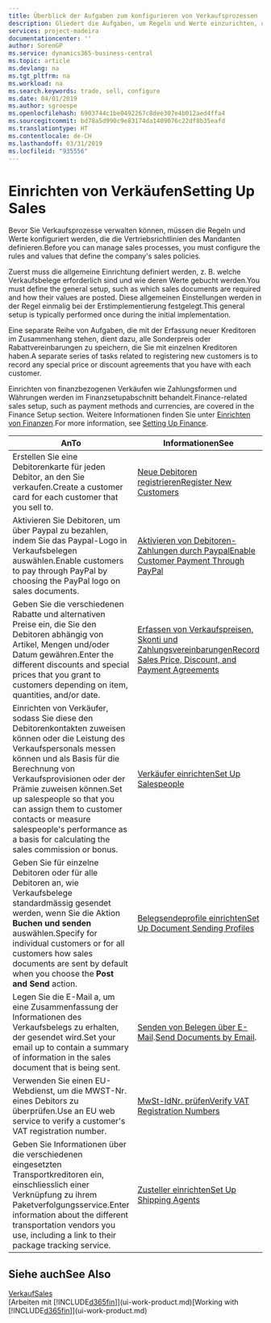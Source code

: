```yaml
---
title: Überblick der Aufgaben zum konfigurieren von Verkaufsprozessen | Microsoft Docs
description: Gliedert die Aufgaben, um Regeln und Werte einzurichten, um Ihre Vertriebsrichtlinien und Arbeitsgänge zu definieren.
services: project-madeira
documentationcenter: ''
author: SorenGP
ms.service: dynamics365-business-central
ms.topic: article
ms.devlang: na
ms.tgt_pltfrm: na
ms.workload: na
ms.search.keywords: trade, sell, configure
ms.date: 04/01/2019
ms.author: sgroespe
ms.openlocfilehash: 6903744c1be0492267c8dee307e4b012aed4ffa4
ms.sourcegitcommit: bd78a5d990c9e83174da1409076c22df8b35eafd
ms.translationtype: HT
ms.contentlocale: de-CH
ms.lasthandoff: 03/31/2019
ms.locfileid: "935556"
---
```

# <a name="setting-up-sales"></a><span data-ttu-id="fcea5-103">Einrichten von Verkäufen</span><span class="sxs-lookup"><span data-stu-id="fcea5-103">Setting Up Sales</span></span>
<span data-ttu-id="fcea5-104">Bevor Sie Verkaufsprozesse verwalten können, müssen die Regeln und Werte konfiguriert werden, die die Vertriebsrichtlinien des Mandanten definieren.</span><span class="sxs-lookup"><span data-stu-id="fcea5-104">Before you can manage sales processes, you must configure the rules and values that define the company's sales policies.</span></span>

<span data-ttu-id="fcea5-105">Zuerst muss die allgemeine Einrichtung definiert werden, z. B. welche Verkaufsbelege erforderlich sind und wie deren Werte gebucht werden.</span><span class="sxs-lookup"><span data-stu-id="fcea5-105">You must define the general setup, such as which sales documents are required and how their values are posted.</span></span> <span data-ttu-id="fcea5-106">Diese allgemeinen Einstellungen werden in der Regel einmalig bei der Erstimplementierung festgelegt.</span><span class="sxs-lookup"><span data-stu-id="fcea5-106">This general setup is typically performed once during the initial implementation.</span></span>

<span data-ttu-id="fcea5-107">Eine separate Reihe von Aufgaben, die mit der Erfassung neuer Kreditoren im Zusammenhang stehen, dient dazu, alle Sonderpreis oder Rabattvereinbarungen zu speichern, die Sie mit einzelnen Kreditoren haben.</span><span class="sxs-lookup"><span data-stu-id="fcea5-107">A separate series of tasks related to registering new customers is to record any special price or discount agreements that you have with each customer.</span></span>

<span data-ttu-id="fcea5-108">Einrichten von finanzbezogenen Verkäufen wie Zahlungsformen und Währungen werden im Finanzsetupabschnitt behandelt.</span><span class="sxs-lookup"><span data-stu-id="fcea5-108">Finance-related sales setup, such as payment methods and currencies, are covered in the Finance Setup section.</span></span> <span data-ttu-id="fcea5-109">Weitere Informationen finden Sie unter [Einrichten von Finanzen](finance-setup-finance.md).</span><span class="sxs-lookup"><span data-stu-id="fcea5-109">For more information, see [Setting Up Finance](finance-setup-finance.md).</span></span>

| <span data-ttu-id="fcea5-110">An</span><span class="sxs-lookup"><span data-stu-id="fcea5-110">To</span></span> | <span data-ttu-id="fcea5-111">Informationen</span><span class="sxs-lookup"><span data-stu-id="fcea5-111">See</span></span> |
| --- | --- |
| <span data-ttu-id="fcea5-112">Erstellen Sie eine Debitorenkarte für jeden Debitor, an den Sie verkaufen.</span><span class="sxs-lookup"><span data-stu-id="fcea5-112">Create a customer card for each customer that you sell to.</span></span> |[<span data-ttu-id="fcea5-113">Neue Debitoren registrieren</span><span class="sxs-lookup"><span data-stu-id="fcea5-113">Register New Customers</span></span>](sales-how-register-new-customers.md) |
| <span data-ttu-id="fcea5-114">Aktivieren Sie Debitoren, um über Paypal zu bezahlen, indem Sie das Paypal-Logo in Verkaufsbelegen auswählen.</span><span class="sxs-lookup"><span data-stu-id="fcea5-114">Enable customers to pay through PayPal by choosing the PayPal logo on sales documents.</span></span> |[<span data-ttu-id="fcea5-115">Aktivieren von Debitoren-Zahlungen durch Paypal</span><span class="sxs-lookup"><span data-stu-id="fcea5-115">Enable Customer Payment Through PayPal</span></span>](sales-how-enable-payment-service-extensions.md) |
| <span data-ttu-id="fcea5-116">Geben Sie die verschiedenen Rabatte und alternativen Preise ein, die Sie den Debitoren abhängig von Artikel, Mengen und/oder Datum gewähren.</span><span class="sxs-lookup"><span data-stu-id="fcea5-116">Enter the different discounts and special prices that you grant to customers depending on item, quantities, and/or date.</span></span> |[<span data-ttu-id="fcea5-117">Erfassen von Verkaufspreisen, Skonti und Zahlungsvereinbarungen</span><span class="sxs-lookup"><span data-stu-id="fcea5-117">Record Sales Price, Discount, and Payment Agreements</span></span>](sales-how-record-sales-price-discount-payment-agreements.md) |
| <span data-ttu-id="fcea5-118">Einrichten von Verkäufer, sodass Sie diese den Debitorenkontakten zuweisen können oder die Leistung des Verkaufspersonals messen können und als Basis für die Berechnung von Verkaufsprovisionen oder der Prämie zuweisen können.</span><span class="sxs-lookup"><span data-stu-id="fcea5-118">Set up salespeople so that you can assign them to customer contacts or measure salespeople's performance as a basis for calculating the sales commission or bonus.</span></span> |[<span data-ttu-id="fcea5-119">Verkäufer einrichten</span><span class="sxs-lookup"><span data-stu-id="fcea5-119">Set Up Salespeople</span></span>](sales-how-setup-salespeople.md) |
| <span data-ttu-id="fcea5-120">Geben Sie für einzelne Debitoren oder für alle Debitoren an, wie Verkaufsbelege standardmässig gesendet werden, wenn Sie die Aktion **Buchen und senden** auswählen.</span><span class="sxs-lookup"><span data-stu-id="fcea5-120">Specify for individual customers or for all customers how sales documents are sent by default when you choose the **Post and Send** action.</span></span> |[<span data-ttu-id="fcea5-121">Belegsendeprofile einrichten</span><span class="sxs-lookup"><span data-stu-id="fcea5-121">Set Up Document Sending Profiles</span></span>](sales-how-setup-document-send-profiles.md) |
| <span data-ttu-id="fcea5-122">Legen Sie die E-Mail a, um eine Zusammenfassung der Informationen des Verkaufsbelegs zu erhalten, der gesendet wird.</span><span class="sxs-lookup"><span data-stu-id="fcea5-122">Set your email up to contain a summary of information in the sales document that is being sent.</span></span> |<span data-ttu-id="fcea5-123">[Senden von Belegen über E-Mail](ui-how-send-documents-email.md).</span><span class="sxs-lookup"><span data-stu-id="fcea5-123">[Send Documents by Email](ui-how-send-documents-email.md).</span></span> |
|<span data-ttu-id="fcea5-124">Verwenden Sie einen EU-Webdienst, um die MWST-Nr. eines Debitors zu überprüfen.</span><span class="sxs-lookup"><span data-stu-id="fcea5-124">Use an EU web service to verify a customer's VAT registration number.</span></span>|[<span data-ttu-id="fcea5-125">MwSt-IdNr. prüfen</span><span class="sxs-lookup"><span data-stu-id="fcea5-125">Verify VAT Registration Numbers</span></span>](finance-setup-vat.md)|
|<span data-ttu-id="fcea5-126">Geben Sie Informationen über die verschiedenen eingesetzten Transportkreditoren ein, einschliesslich einer Verknüpfung zu ihrem Paketverfolgungsservice.</span><span class="sxs-lookup"><span data-stu-id="fcea5-126">Enter information about the different transportation vendors you use, including a link to their package tracking service.</span></span>|[<span data-ttu-id="fcea5-127">Zusteller einrichten</span><span class="sxs-lookup"><span data-stu-id="fcea5-127">Set Up Shipping Agents</span></span>](sales-how-to-set-up-shipping-agents.md)|

## <a name="see-also"></a><span data-ttu-id="fcea5-128">Siehe auch</span><span class="sxs-lookup"><span data-stu-id="fcea5-128">See Also</span></span>
[<span data-ttu-id="fcea5-129">Verkauf</span><span class="sxs-lookup"><span data-stu-id="fcea5-129">Sales</span></span>](sales-manage-sales.md)  
<span data-ttu-id="fcea5-130">[Arbeiten mit [!INCLUDE[d365fin](includes/d365fin_md.md)]](ui-work-product.md)</span><span class="sxs-lookup"><span data-stu-id="fcea5-130">[Working with [!INCLUDE[d365fin](includes/d365fin_md.md)]](ui-work-product.md)</span></span>
